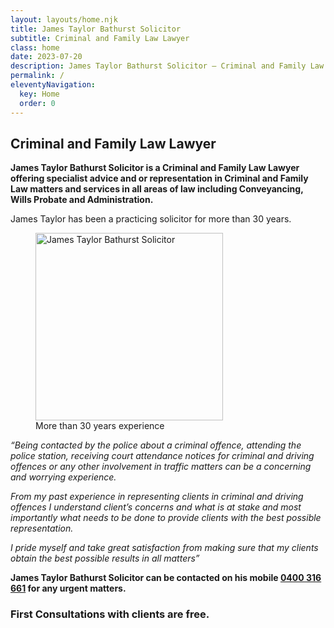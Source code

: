 ```yaml
---
layout: layouts/home.njk
title: James Taylor Bathurst Solicitor
subtitle: Criminal and Family Law Lawyer
class: home
date: 2023-07-20
description: James Taylor Bathurst Solicitor – Criminal and Family Law Lawyer offering specialist advice and or representation in Criminal and Family Law matters and services in all areas of law including Conveyancing, Wills Probate and Administration.
permalink: /
eleventyNavigation:
  key: Home
  order: 0
---
```


## Criminal and Family Law Lawyer ##

**James Taylor Bathurst Solicitor is a Criminal and Family Law Lawyer offering specialist advice and or representation in Criminal and Family Law matters and services in all areas of law including Conveyancing, Wills Probate and Administration.**

James Taylor has been a practicing solicitor for more than 30 years. 
<figure class="imageright"><img title="James Taylor Bathurst Solicitor" src="https://ik.imagekit.io/webtactics/jamestaylorsolicitor/img/police-600x439.jpg" alt="James Taylor Bathurst Solicitor" width="300px" height="auto">
<figcaption>More than 30 years experience</figcaption>
</figure>

*“Being contacted by the police about a criminal offence, attending the police station, receiving court attendance notices for criminal and driving offences or any other involvement in traffic matters can be a concerning and worrying experience.*

*From my past experience in representing clients in criminal and driving offences I understand client’s concerns and what is at stake and most importantly what needs to be done to provide clients with the best possible representation.*

*I pride myself and take great satisfaction from making sure that my clients obtain the best possible results in all matters”*

**James Taylor Bathurst Solicitor can be contacted on his mobile <a title="Call James Taylor Bathurst Solicitor" alt="Call James Taylor Bathurst Solicitor" href="tel:+61400316661">0400 316 661</a> for any urgent matters.** 

### First Consultations with clients are free. ###



